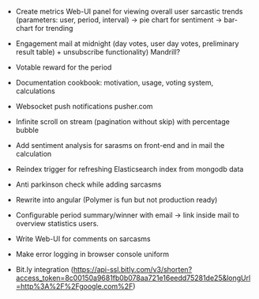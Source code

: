 - Create metrics Web-UI panel for viewing overall user sarcastic trends (parameters: user, period, interval)
    -> pie chart for sentiment
    -> bar-chart for trending

- Engagement mail at midnight (day votes, user day votes, preliminary result table) + unsubscribe functionality) Mandrill?
- Votable reward for the period
- Documentation cookbook: motivation, usage, voting system, calculations
- Websocket push notifications pusher.com
- Infinite scroll on stream (pagination without skip) with percentage bubble
- Add sentiment analysis for sarasms on front-end and in mail the calculation
- Reindex trigger for refreshing Elasticsearch index from mongodb data
- Anti parkinson check while adding sarcasms
- Rewrite into angular (Polymer is fun but not production ready)
- Configurable period summary/winner with email -> link inside mail to overview statistics users.
- Write Web-UI for comments on sarcasms
- Make error logging in browser console uniform
- Bit.ly integration (https://api-ssl.bitly.com/v3/shorten?access_token=8c00150a9681fb0b078aa721e16eedd75281de25&longUrl=http%3A%2F%2Fgoogle.com%2F)
